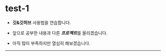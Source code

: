 # test-1

+ **깃&깃허브** 사용법을 연습합니다.

+ 앞으로 공부한 내용과 다른 ***프로젝트***를 올리겠습니다.

+ 아직 많이 부족하지만 열심히 해보겠습니다.

***
